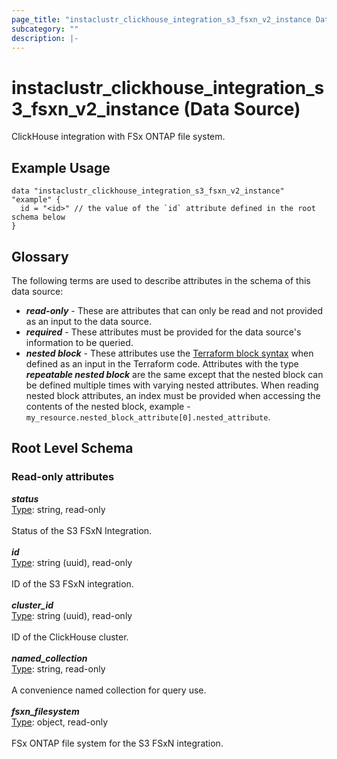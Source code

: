 ```yaml
---
page_title: "instaclustr_clickhouse_integration_s3_fsxn_v2_instance Data Source - terraform-provider-instaclustr"
subcategory: ""
description: |-
---
```


# instaclustr_clickhouse_integration_s3_fsxn_v2_instance (Data Source)
ClickHouse integration with FSx ONTAP file system.
## Example Usage
```
data "instaclustr_clickhouse_integration_s3_fsxn_v2_instance" "example" { 
  id = "<id>" // the value of the `id` attribute defined in the root schema below
}
```
## Glossary
The following terms are used to describe attributes in the schema of this data source:
- **_read-only_** - These are attributes that can only be read and not provided as an input to the data source.
- **_required_** - These attributes must be provided for the data source's information to be queried.
- **_nested block_** - These attributes use the [Terraform block syntax](https://www.terraform.io/language/attr-as-blocks) when defined as an input in the Terraform code. Attributes with the type **_repeatable nested block_** are the same except that the nested block can be defined multiple times with varying nested attributes. When reading nested block attributes, an index must be provided when accessing the contents of the nested block, example - `my_resource.nested_block_attribute[0].nested_attribute`.
## Root Level Schema
### Read-only attributes
*___status___*<br>
<ins>Type</ins>: string, read-only<br>
<br>Status of the S3 FSxN Integration.<br><br>
*___id___*<br>
<ins>Type</ins>: string (uuid), read-only<br>
<br>ID of the S3 FSxN integration.<br><br>
*___cluster_id___*<br>
<ins>Type</ins>: string (uuid), read-only<br>
<br>ID of the ClickHouse cluster.<br><br>
*___named_collection___*<br>
<ins>Type</ins>: string, read-only<br>
<br>A convenience named collection for query use.<br><br>
*___fsxn_filesystem___*<br>
<ins>Type</ins>: object, read-only<br>
<br>FSx ONTAP file system for the S3 FSxN integration.<br><br>

